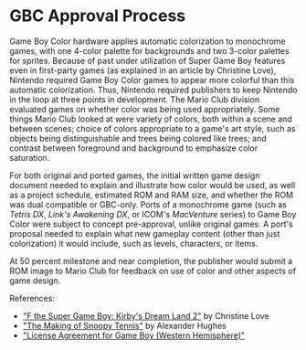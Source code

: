 # GBC Approval Process

Game Boy Color hardware applies automatic colorization to monochrome
games, with one 4-color palette for backgrounds and two 3-color
palettes for sprites.  Because of past under utilization of Super Game Boy
features even in first-party games (as explained in an article by
Christine Love), Nintendo required Game Boy Color games to appear
more colorful than this automatic colorization. Thus, Nintendo
required publishers to keep Nintendo in the loop at three points in
development.  The Mario Club division evaluated games on whether
color was being used appropriately.  Some things Mario Club looked at
were variety of colors, both within a scene and between scenes; choice
of colors appropriate to a game's art style, such as objects being
distinguishable and trees being colored like trees; and contrast
between foreground and background to emphasize color saturation.

For both original and ported games, the initial written game design
document needed to explain and illustrate how color would be used, as
well as a project schedule, estimated ROM and RAM size, and whether
the ROM was dual compatible or GBC-only.  Ports of a monochrome game
(such as _Tetris DX_, _Link's Awakening DX_, or ICOM's _MacVenture_
series) to Game Boy Color were subject to concept pre-approval,
unlike original games.  A port's proposal needed to explain what new
gameplay content (other than just colorization) it would include,
such as levels, characters, or items.

At 50 percent milestone and near completion, the publisher would
submit a ROM image to Mario Club for feedback on use of color and
other aspects of game design.

References:

* ["F the Super Game Boy: Kirby's Dream Land 2"](https://loveconquersallgam.es/post/2487450388/fuck-the-super-game-boy-kirbys-dream-land-2) by Christine Love
* ["The Making of Snoopy Tennis"](https://sidequestions.medium.com/making-snoopy-tennis-nintendo-gameboy-color-infogrames-mermaid-11bed971526d) by Alexander Hughes
* ["License Agreement for Game Boy (Western Hemisphere)"](https://web.archive.org/web/20220323183905/https://contracts.onecle.com/thq/nintendo.lic.1999.03.09.shtml)
